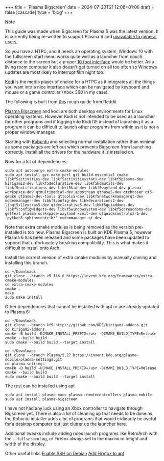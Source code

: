 +++
title = 'Plasma Bigscreen'
date = 2024-07-20T21:12:08+01:00
draft = false
[cascade]
	type = 'blog'
+++

> [!NOTE]
This guide was made when Bigscreen for Plasma 5 was the latest version.
It is currently being re-written to support Plasma 6 and
[unavalable to general users.](https://plasma-bigscreen.org/get/)


So you have a HTPC, and it needs an operating system, Windows 10 with the fullscreen
start menu works quite well as a launcher from couch distance to the screen
but a proper [10 foot interface](https://en.wikipedia.org/wiki/10-foot_user_interface)
would be better.
As a living room computer it also doesn't get turned on all too often so Windows updates are
most likely to interrupt film night too.

[Kodi](https://kodi.tv/) is the media player of choice for a HTPC as it integrates all
the things you want into a nice interface which can be navigated by keyboard and mouse
or a game controller (Xbox 360 in my case).

The following is built from [this](https://www.reddit.com/r/kde/comments/s6hlsk/plasma_bigscreen_running_on_kubuntu_2204_jamming/)
rough guide from Reddit.

[Plasma Bigscreen](https://plasma-bigscreen.org/) and kodi are both desktop environments for
Linux operating systems. However Kodi is not intended to be used as a launcher for other programs
and if logging into Kodi DE instead of launching it as a program it can be difficult to launch
other programs from within as it is not a proper window manager.

Starting with [Kubuntu](https://kubuntu.org/) and selecting normal installation rather than minimal
as some packages are left out which prevents Bigscreen from launching correctly. Install all the drivers
for the hardware it is installed on.

Now for a lot of dependencies:
```
sudo apt autopurge extra-cmake-modules
sudo apt install gcc make perl git build-essential cmake libkf5activities-dev libkf5activitiesstats-dev libkf5plasma-dev kirigami2-dev libkf5declarative-dev libkf5kcmutils-dev libkf5notifications-dev libkf5kio-dev libkf5wayland-dev plasma-workspace-dev qtmultimedia5-dev appstream qtbase5-dev qtchooser qt5-qmake qtbase5-dev-tools qttools5-dev libkf5networkmanagerqt-dev modemmanager-dev libkf5config-dev libkdecorations2-dev libqt5x11extras5-dev qtdeclarative5-dev libkf5guiaddons-dev libkf5configwidgets-dev libkf5windowsystem-dev libkf5coreaddons-dev gettext plasma-workspace-wayland kinit-dev qtquickcontrols2-5-dev 'python3-sphinxcontrib*' modemmanager-qt-dev
```
Note that extra cmake modules is being removed as the version pre-installed is too new.
Plasma Bigscreen is built on KDE Plasma 5, however Plasma 6 has been released and some packages have been updated
to support that unfortunately breaking compatibility. This is what makes it difficult to install onto Arch.

Install the correct version of extra cmake modules by manually cloning and installing this branch.
```
cd ~/Downloads
git clone --branch v5.116.0 https://invent.kde.org/frameworks/extra-cmake-modules
cd extra-cmake-modules
cmake .
make
sudo make install
```
Other dependencies that cannot be installed with apt or are already updated to Plasma 6:
```
cd ~/Downloads
git clone --branch kf5 https://github.com/KDE/kirigami-addons.git
cd kirigami-addons
cmake -B build -DCMAKE_INSTALL_PREFIX=/usr -DCMAKE_BUILD_TYPE=Release
cmake --build build
sudo cmake --build build --target install

cd ~/Downloads
git clone --branch Plasma/5.27 https://invent.kde.org/plasma-mobile/plasma-settings.git
cd plasma-settings
cmake -B build -DCMAKE_INSTALL_PREFIX=/usr -DCMAKE_BUILD_TYPE=Release
cmake --build build
sudo cmake --build build --target install
```

The rest can be installed using apt
```
sudo apt install plasma-nano plasma-remotecontrollers plasma-mobile
sudo apt install plasma-bigscreen
```
I have not had any luck using an Xbox controller to navigate through Bigscreen yet.
There is also a lot of cleaning up that needs to be done as the Kubuntu installer adds
a lot of programs that would ordinarily be useful for a desktop computer but just
clutter up the launcher here.

Additional tweaks include adding rules launch programs like RetroArch with the `--fullscreen` tag,
or Firefox always set to the maximum height and width of the display.

Other useful links
[Enable SSH on Debian](https://phoenixnap.com/kb/how-to-enable-ssh-on-debian)
[Add Firefox to apt](https://support.mozilla.org/en-US/kb/install-firefox-linux#w_install-from-your-distribution-package-manager-recommended)
